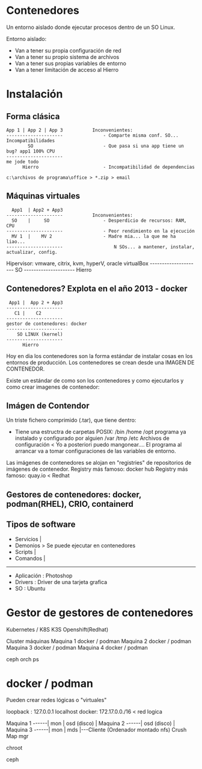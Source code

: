 # Contenedores

Un entorno aislado donde ejecutar procesos dentro de un SO Linux.

Entorno aislado:
- Van a tener su propia configuración de red
- Van a tener su propio sistema de archivos
- Van a tener sus propias variables de entorno
- Van a tener limitación de acceso al Hierro

# Instalación

## Forma clásica
    
    App 1 | App 2 | App 3           Inconvenientes: 
    ---------------------               - Comparte misma conf. SO... Incompatibilidades
            SO                          - Que pasa si una app tiene un bug? app1 100% CPU
    ---------------------                                                   me jode todo
          Hierro                        - Incompatibilidad de dependencias
    
    c:\archivos de programa\office > *.zip > email

## Máquinas virtuales 
 
      App1  | App2 + App3
    ---------------------           Inconvenientes:
      SO    |     SO                    - Desperdicio de recursos: RAM, CPU
    ---------------------               - Peor rendimiento en la ejecución
      MV 1  |    MV 2                   - Madre mia... la que me ha liao...
    ---------------------                   N SOs... a mantener, instalar, actualizar, config.
   Hipervisor: vmware, citrix,
 kvm, hyperV, oracle virtualBox
    ---------------------
            SO
    ---------------------
          Hierro

## Contenedores? Explota en el año 2013 - docker
    
     App1 |  App 2 + App3
    ---------------------
       C1 |    C2    
    ---------------------
    gestor de contenedores: docker
    ---------------------
        SO LINUX (kernel)
    ---------------------
          Hierro

Hoy en dia los contenedores son la forma estándar de instalar cosas en los entornos de producción.
Los contenedores se crean desde una IMAGEN DE CONTENEDOR.

Existe un estándar de como son los contenedores y como ejecutarlos y como crear imagenes de contenedor:


## Imágen de Contendor

Un triste fichero comprimido (.tar), que tiene dentro:

- Tiene una estructra de carpetas POSIX:
    /bin
    /home
    /opt
        programa ya instalado y configurado por alguien
    /var
    /tmp
    /etc
        Archivos de configuración < Yo a posteriori puedo mangonear....
El programa al arrancar va a tomar configuraciones de las variables de entorno.

Las imágenes de contenedores se alojan en "registries" de repositorios de imágenes de contenedor.
    Registry más famoso: docker hub
    Registry más famoso: quay.io      < Redhat   

## Gestores de contenedores: docker, podman(RHEL), CRIO, containerd

## Tipos de software
- Servicios     |
- Demonios       > Se puede ejecutar en contenedores 
- Scripts       |
- Comandos      |
------------------------------------------------------ 
- Aplicación    : Photoshop
- Drivers       : Driver de una tarjeta grafica
- SO            : Ubuntu

# Gestor de gestores de contenedores

Kubernetes / K8S K3S Openshift(Redhat)

Cluster máquinas
Maquina 1
    docker / podman
Maquina 2
    docker / podman
Maquina 3
    docker / podman
Maquina 4
    docker / podman



ceph orch ps


# docker / podman

Pueden crear redes lógicas o "virtuales"

loopback : 127.0.0.1 localhost
docker:    172.17.0.0./16 < red logica

Maquina 1 ------|
    mon         |
    osd (disco) |
Maquina 2 ------|
    osd (disco) |
Maquina 3 ------|
    mon         |
    mds         |---Cliente (Ordenador montado nfs) Crush Map
    mgr


chroot


ceph